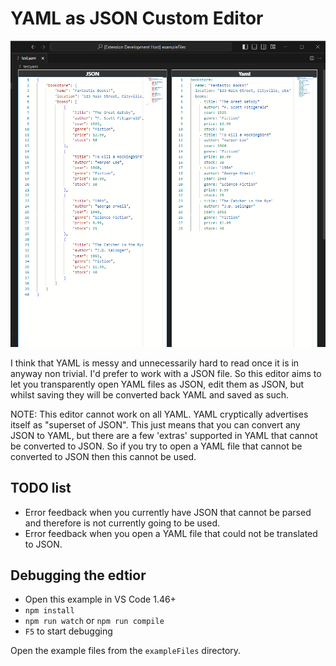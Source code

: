 # YAML as JSON Custom Editor

![YAML as JSON editor](demo.png)

I think that YAML is messy and unnecessarily hard to read once it is in anyway non trivial.
I'd prefer to work with a JSON file.
So this editor aims to let you transparently open YAML files as JSON, edit them as JSON, but whilst saving they will be converted back YAML and saved as such.

NOTE: This editor cannot work on all YAML.
YAML cryptically advertises itself as "superset of JSON".
This just means that you can convert any JSON to YAML, but there are a few 'extras' supported in YAML that cannot be converted to JSON.
So if you try to open a YAML file that cannot be converted to JSON then this cannot be used.

## TODO list

-   Error feedback when you currently have JSON that cannot be parsed and therefore is not currently going to be used.
-   Error feedback when you open a YAML file that could not be translated to JSON.

## Debugging the edtior

-   Open this example in VS Code 1.46+
-   `npm install`
-   `npm run watch` or `npm run compile`
-   `F5` to start debugging

Open the example files from the `exampleFiles` directory.
